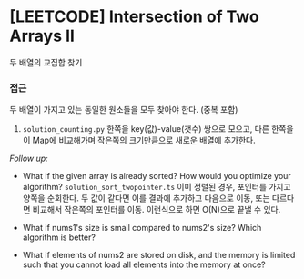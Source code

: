 # [LEETCODE] Intersection of Two Arrays II

두 배열의 교집합 찾기

### 접근

두 배열이 가지고 있는 동일한 원소들을 모두 찾아야 한다. (중복 포함)

1. `solution_counting.py` 한쪽을 key(값)-value(갯수) 쌍으로 모으고, 다른 한쪽을 이 Map에 비교해가며 작은쪽의 크기만큼으로 새로운 배열에 추가한다.

_Follow up:_

- What if the given array is already sorted? How would you optimize your algorithm?
  `solution_sort_twopointer.ts` 이미 정렬된 경우, 포인터를 가지고 양쪽을 순회한다. 두 값이 같다면 이를 결과에 추가하고 다음으로 이동, 또는 다르다면 비교해서 작은쪽의 포인터를 이동. 이런식으로 하면 O(N)으로 끝낼 수 있다.

- What if nums1's size is small compared to nums2's size? Which algorithm is better?

- What if elements of nums2 are stored on disk, and the memory is limited such that you cannot load all elements into the memory at once?
